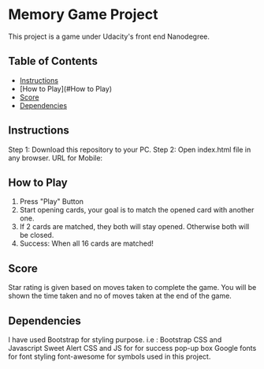 # Memory Game Project
This project is a game under Udacity's front end Nanodegree.
## Table of Contents

* [Instructions](#instructions)
* [How to Play](#How to Play)
* [Score](#Score)
* [Dependencies](#Dependencies)

## Instructions

Step 1: Download this repository to your PC.
Step 2: Open index.html file in any browser.
URL for Mobile: 

## How to Play

1) Press "Play" Button
2) Start opening cards, your goal is to match the opened card with another one.
3) If 2 cards are matched, they both will stay opened. Otherwise both will be closed.
4) Success: When all 16 cards are matched!

## Score

Star rating is given based on moves taken to complete the game.
You will be shown the time taken and no of moves taken at the end of the game.

## Dependencies

I have used Bootstrap for styling purpose. i.e : Bootstrap CSS and Javascript
Sweet Alert CSS and JS for for success pop-up box
Google fonts for font styling
font-awesome for symbols used in this project.

